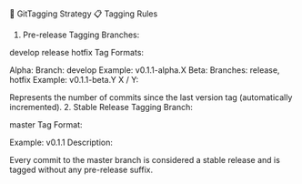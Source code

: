 🚀 GitTagging Strategy
📋 Tagging Rules
1. Pre-release Tagging
Branches:

develop
release
hotfix
Tag Formats:

Alpha:
Branch: develop
Example: v0.1.1-alpha.X
Beta:
Branches: release, hotfix
Example: v0.1.1-beta.Y
X / Y:

Represents the number of commits since the last version tag (automatically incremented).
2. Stable Release Tagging
Branch:

master
Tag Format:

Example: v0.1.1
Description:

Every commit to the master branch is considered a stable release and is tagged without any pre-release suffix.
